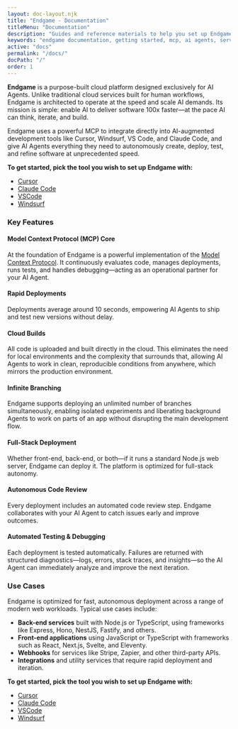 ```yaml
---
layout: doc-layout.njk
title: "Endgame - Documentation"
titleMenu: "Documentation"
description: "Guides and reference materials to help you set up Endgame and its MCP to deploy endlessly with AI in tools like Cursor, Claude Code, Windsurf, and VS Code."
keywords: "endgame documentation, getting started, mcp, ai agents, serverless, cursor, windsurf, claude code"
active: "docs"
permalink: "/docs/"
docPath: "/"
order: 1
---
```


**Endgame** is a purpose-built cloud platform designed exclusively for AI Agents. Unlike traditional cloud services built for human workflows, Endgame is architected to operate at the speed and scale AI demands. Its mission is simple: enable AI to deliver software 100x faster—at the pace AI can think, iterate, and build.

Endgame uses a powerful MCP to integrate directly into AI-augmented development tools like Cursor, Windsurf, VS Code, and Claude Code, and give AI Agents everything they need to autonomously create, deploy, test, and refine software at unprecedented speed.

**To get started, pick the tool you wish to set up Endgame with:**

* [Cursor](guides/cursor/)
* [Claude Code](guides/claude-code)
* [VSCode](guides/vscode/)
* [Windsurf](guides/windsurf/)

### Key Features

#### Model Context Protocol (MCP) Core

At the foundation of Endgame is a powerful implementation of the [Model Context Protocol](https://modelcontextprotocol.io/introduction). It continuously evaluates code, manages deployments, runs tests, and handles debugging—acting as an operational partner for your AI Agent.

#### Rapid Deployments

Deployments average around 10 seconds, empowering AI Agents to ship and test new versions without delay.

#### Cloud Builds

All code is uploaded and built directly in the cloud. This eliminates the need for local environments and the complexity that surrounds that, allowing AI Agents to work in clean, reproducible conditions from anywhere, which mirrors the production environment.

#### Infinite Branching

Endgame supports deploying an unlimited number of branches simultaneously, enabling isolated experiments and liberating background Agents to work on parts of an app without disrupting the main development flow.

#### Full-Stack Deployment

Whether front-end, back-end, or both—if it runs a standard Node.js web server, Endgame can deploy it. The platform is optimized for full-stack autonomy.

#### Autonomous Code Review

Every deployment includes an automated code review step. Endgame collaborates with your AI Agent to catch issues early and improve outcomes.

#### Automated Testing & Debugging

Each deployment is tested automatically. Failures are returned with structured diagnostics—logs, errors, stack traces, and insights—so the AI Agent can immediately analyze and improve the next iteration.

### Use Cases

Endgame is optimized for fast, autonomous deployment across a range of modern web workloads. Typical use cases include:

* **Back-end services** built with Node.js or TypeScript, using frameworks like Express, Hono, NestJS, Fastify, and others.
* **Front-end applications** using JavaScript or TypeScript with frameworks such as React, Next.js, Svelte, and Eleventy.
* **Webhooks** for services like Stripe, Zapier, and other third-party APIs.
* **Integrations** and utility services that require rapid deployment and iteration.

**To get started, pick the tool you wish to set up Endgame with:**

* [Cursor](guides/cursor/)
* [Claude Code]()
* [VSCode](guides/vscode/)
* [Windsurf](guides/windsurf/)